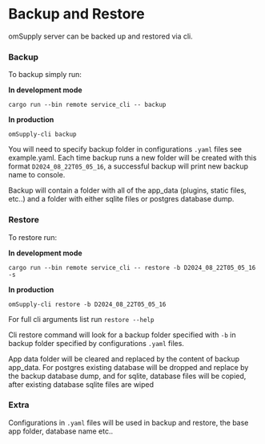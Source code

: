 # Backup and Restore

omSupply server can be backed up and restored via cli. 

### Backup

To backup simply run: 

**In development mode**

`cargo run --bin remote service_cli -- backup`

**In production**

`omSupply-cli backup`

You will need to specify backup folder in configurations `.yaml` files see example.yaml. Each time backup runs a new folder will be created with this format `D2024_08_22T05_05_16`, a successful backup will print new backup name to console.

Backup will contain a folder with all of the app_data (plugins, static files, etc..) and a folder with either sqlite files or postgres database dump. 

### Restore

To restore run: 

**In development mode**

`cargo run --bin remote service_cli -- restore -b D2024_08_22T05_05_16 -s`

**In production**

`omSupply-cli restore -b D2024_08_22T05_05_16`

For full cli arguments list run `restore --help`

Cli restore command will look for a backup folder specified with `-b` in backup folder specified by configurations `.yaml` files.

App data folder will be cleared and replaced by the content of backup app_data. For postgres existing database will be dropped and replace by the backup database dump, and for sqlite, database files will be copied, after existing database sqlite files are wiped 

### Extra 

Configurations in `.yaml` files will be used in backup and restore, the base app folder, database name etc.. 
